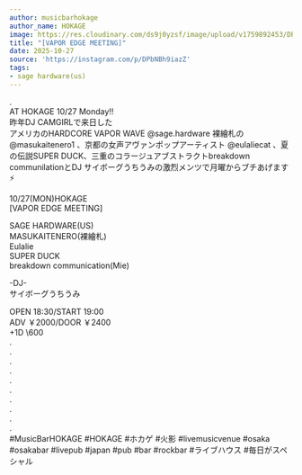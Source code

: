 ```yaml
---
author: musicbarhokage
author_name: HOKAGE
image: https://res.cloudinary.com/ds9j0yzsf/image/upload/v1759892453/DPbNBh9iazZ.jpg
title: "[VAPOR EDGE MEETING]"
date: 2025-10-27
source: 'https://instagram.com/p/DPbNBh9iazZ'
tags:
- sage hardware(us)
---
```

.<br>
AT HOKAGE 10/27 Monday‼️<br>
昨年DJ CAMGIRLで来日した<br>
アメリカのHARDCORE VAPOR WAVE @sage.hardware 裸繪札の @masukaitenero1 、京都の女声アヴァンポップアーティスト @eulaliecat 、夏の伝説SUPER DUCK、三重のコラージュアブストラクトbreakdown communilationとDJ サイボーグうちうみの激烈メンツで月曜からブチあげます⚡️

10/27(MON)HOKAGE<br>
[VAPOR EDGE MEETING]

SAGE HARDWARE(US)<br>
MASUKAITENERO(裸繪札)<br>
Eulalie<br>
SUPER DUCK<br>
breakdown communication(Mie)

-DJ-<br>
サイボーグうちうみ

OPEN 18:30/START 19:00<br>
ADV ￥2000/DOOR ￥2400<br>
+1D \600<br>
.<br>
.<br>
.<br>
.<br>
.<br>
.<br>
.<br>
.<br>
.<br>
.<br>
#MusicBarHOKAGE #HOKAGE #ホカゲ #火影 #livemusicvenue #osaka #osakabar #livepub #japan #pub #bar #rockbar #ライブハウス #毎日がスペシャル